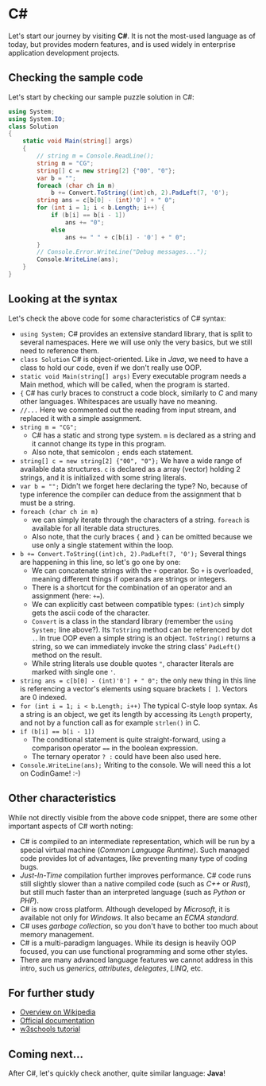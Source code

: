 # C#

Let's start our journey by visiting **C#**. It is not the most-used language as of today, but provides modern features, and is used widely in enterprise application development projects.

## Checking the sample code

Let's start by checking our sample puzzle solution in C#:

```C# runnable
using System;
using System.IO;
class Solution
{
    static void Main(string[] args)
    {
        // string m = Console.ReadLine();
        string m = "CG";
        string[] c = new string[2] {"00", "0"};
        var b = "";
        foreach (char ch in m)
            b += Convert.ToString((int)ch, 2).PadLeft(7, '0');
        string ans = c[b[0] - (int)'0'] + " 0";
        for (int i = 1; i < b.Length; i++) {
            if (b[i] == b[i - 1])
                ans += "0";
            else
                ans += " " + c[b[i] - '0'] + " 0";
        }
        // Console.Error.WriteLine("Debug messages...");
        Console.WriteLine(ans);
    }
}
```

## Looking at the syntax

Let's check the above code for some characteristics of C# syntax:

- `using System;` C# provides an extensive standard library, that is split to several namespaces. Here we will use only the very basics, but we still need to reference them.
- `class Solution` C# is object-oriented. Like in _Java_, we need to have a class to hold our code, even if we don't really use OOP.
- `static void Main(string[] args)` Every executable program needs a Main method, which will be called, when the program is started.
- `{` C# has curly braces to construct a code block, similarly to _C_ and many other languages. Whitespaces are usually have no meaning.
- `//...` Here we commented out the reading from input stream, and replaced it with a simple assignment.
- `string m = "CG";`
  + C# has a static and strong type system. `m` is declared as a string and it cannot change its type in this program.
  + Also note, that semicolon `;` ends each statement.
- `string[] c = new string[2] {"00", "0"};` We have a wide range of available data structures. `c` is declared as a array (vector) holding 2 strings, and it is initialized with some string literals.
- `var b = "";` Didn't we forget here declaring the type? No, because of type inference the compiler can deduce from the assignment that b must be a string.
- `foreach (char ch in m)`
  + we can simply iterate through the characters of a string. `foreach` is available for all iterable data structures.
  + Also note, that the curly braces `{` and `}` can be omitted because we use only a single statement within the loop.
- `b += Convert.ToString((int)ch, 2).PadLeft(7, '0');` Several things are happening in this line, so let's go one by one:
  + We can concatenate strings with the `+` operator. So `+` is overloaded, meaning different things if operands are strings or integers.
  + There is a shortcut for the combination of an operator and an assignment (here: `+=`).
  + We can explicitly cast between compatible types: `(int)ch` simply gets the ascii code of the character.
  + `Convert` is a class in the standard library (remember the `using System;` line above?). Its `ToString` method can be referenced by dot `.`. In true OOP even a simple string is an object. `ToString()` returns a string, so we can immediately invoke the string class' `PadLeft()` method on the result.
  + While string literals use double quotes `"`, character literals are marked with single one `'`.
- `string ans = c[b[0] - (int)'0'] + " 0";` the only new thing in this line is referencing a vector's elements using square brackets `[ ]`. Vectors are 0 indexed.
- `for (int i = 1; i < b.Length; i++)` The typical C-style loop syntax. As a string is an object, we get its length by accessing its `Length` property, and not by a function call as for example `strlen()` in C.
- `if (b[i] == b[i - 1])`
  + The conditional statement is quite straight-forward, using a comparison operator `==` in the boolean expression.
  + The ternary operator `? :` could have been also used here.
- `Console.WriteLine(ans);` Writing to the console. We will need this a lot on CodinGame! :-)

## Other characteristics

While not directly visible from the above code snippet, there are some other important aspects of C# worth noting:

- C# is compiled to an intermediate representation, which will be run by a special virtual machine (_Common Language Runtime_). Such managed code provides lot of advantages, like preventing many type of coding bugs.
- _Just-In-Time_ compilation further improves performance. C# code runs still slightly slower than a native compiled code (such as _C++_ or _Rust_), but still much faster than an interpreted language (such as _Python_ or _PHP_).
- C# is now cross platform. Although developed by _Microsoft_, it is available not only for _Windows_. It also became an _ECMA standard_.
- C# uses _garbage collection_, so you don't have to bother too much about memory management.
- C# is a multi-paradigm languages. While its design is heavily OOP focused, you can use functional programming and some other styles.
- There are many advanced language features we cannot address in this intro, such us _generics_, _attributes_, _delegates_, _LINQ_, etc.

## For further study

- [Overview on Wikipedia](https://en.wikipedia.org/wiki/C_Sharp_(programming_language))
- [Official documentation](https://docs.microsoft.com/en-us/dotnet/csharp/)
- [w3schools tutorial](https://www.w3schools.com/cs/)

## Coming next...

After C#, let's quickly check another, quite similar language: **Java**!
